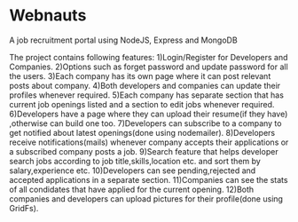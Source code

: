 # Webnauts
A job recruitment portal using NodeJS, Express and MongoDB

The project contains following features:
1)Login/Register for Developers and Companies.
2)Options such as forget password and update password for all the users.
3)Each company has its own page where it can post relevant posts about company.
4)Both developers and companies can update their profiles whenever required.
5)Each company has separate section that has current job openings listed and a section to edit jobs whenever required.
6)Developers have a page where they can upload their resume(if they have) ,otherwise can build one too.
7)Developers can subscribe to a company to get notified about latest openings(done using nodemailer).
8)Developers receive notifications(mails) whenever company accepts their applications or a subscribed company posts a job.
9)Search feature that helps developer search jobs according to job title,skills,location etc. and sort them by salary,experience etc.
10)Developers can see pending,rejected and accepted applications in a separate section.
11)Companies can see the stats of all condidates that have applied for the current opening.
12)Both companies and developers can upload pictures for their profile(done using GridFs).